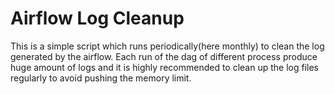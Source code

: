 # Airflow Log Cleanup

This is a simple script which runs periodically(here monthly) to clean the log generated by the airflow. Each run of the dag of different process produce huge amount of logs and it is highly recommended to clean up the log files regularly to avoid pushing the memory limit.


